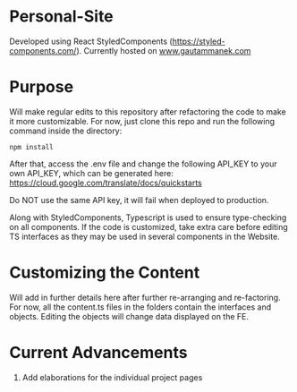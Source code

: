# Personal-Site

Developed using React StyledComponents (https://styled-components.com/).
Currently hosted on www.gautammanek.com

# Purpose

Will make regular edits to this repository after refactoring the code to make it more customizable.
For now, just clone this repo and run the following command inside the directory:

```
npm install
```

After that, access the .env file and change the following API_KEY to your own API_KEY, which can be generated here: https://cloud.google.com/translate/docs/quickstarts

Do NOT use the same API key, it will fail when deployed to production.

Along with StyledComponents, Typescript is used to ensure type-checking on all components. If the code is customized, take extra care before editing TS interfaces as they may be used in several components in the Website.

# Customizing the Content

Will add in further details here after further re-arranging and re-factoring. For now, all the content.ts files in the folders contain the interfaces and objects. Editing the objects will change data displayed on the FE.

# Current Advancements

1. Add elaborations for the individual project pages
